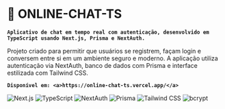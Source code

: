 # 💬 ONLINE-CHAT-TS

**`Aplicativo de chat em tempo real com autenticação, desenvolvido em TypeScript usando Next.js, Prisma e NextAuth.`**

Projeto criado para permitir que usuários se registrem, façam login e conversem entre si em um ambiente seguro e moderno. A aplicação utiliza autenticação via NextAuth, banco de dados com Prisma e interface estilizada com Tailwind CSS.

**`Disponível em: <a>https://online-chat-ts.vercel.app/</a>`**

<p align="left">
  <img alt="Next.js" src="https://img.shields.io/badge/Next.js-000000?style=for-the-badge&logo=nextdotjs&logoColor=white"/>
  <img alt="TypeScript" src="https://img.shields.io/badge/TypeScript-3178C6?style=for-the-badge&logo=typescript&logoColor=white"/>
  <img alt="NextAuth" src="https://img.shields.io/badge/NextAuth.js-000000?style=for-the-badge&logo=auth0&logoColor=white"/>
  <img alt="Prisma" src="https://img.shields.io/badge/Prisma-2D3748?style=for-the-badge&logo=prisma&logoColor=white"/>
  <img alt="Tailwind CSS" src="https://img.shields.io/badge/Tailwind_CSS-38B2AC?style=for-the-badge&logo=tailwind-css&logoColor=white"/>
  <img alt="bcrypt" src="https://img.shields.io/badge/bcrypt-003B57?style=for-the-badge"/>
</p>
